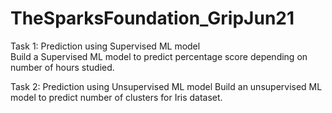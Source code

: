# TheSparksFoundation_GripJun21
Task 1: Prediction using Supervised ML model<br>
Build a Supervised ML model to predict percentage score depending on number of hours studied.

Task 2: Prediction using Unsupervised ML model
Build an unsupervised ML model to predict number of clusters for Iris dataset.

